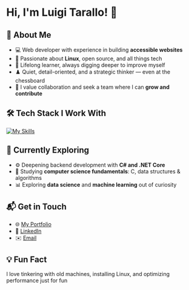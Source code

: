 # Hi, I'm Luigi Tarallo! 👋

## 🚀 About Me

- 💻 Web developer with experience in building **accessible websites**
- 🐧 Passionate about **Linux**, open source, and all things tech
- 🎯 Lifelong learner, always digging deeper to improve myself
- ♟️ Quiet, detail-oriented, and a strategic thinker — even at the chessboard
- 🤝 I value collaboration and seek a team where I can **grow and contribute**

## 🛠 Tech Stack I Work With

[![My Skills](https://skillicons.dev/icons?i=html,css,js,ts,react,vue,cs,dotnet,php,laravel,mysql,git,linux)](https://skillicons.dev)

## 🌱 Currently Exploring

- ⚙️ Deepening backend development with **C# and .NET Core**
- 🧠 Studying **computer science fundamentals**: C, data structures & algorithms
- 📊 Exploring **data science** and **machine learning** out of curiosity

## 📬 Get in Touch

- 🌐 [My Portfolio](https://www.luigitarallo.com)
- 💼 [LinkedIn](https://www.linkedin.com/in/luigi-tarallo/)
- ✉️ [Email](mailto:luigitarallo184@gmail.com)

## 💡 Fun Fact

I love tinkering with old machines, installing Linux, and optimizing performance just for fun
